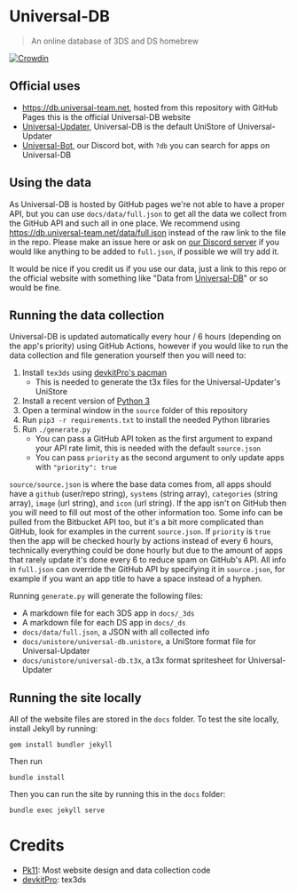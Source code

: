 # Universal-DB
> An online database of 3DS and DS homebrew

[![Crowdin](https://badges.crowdin.net/universal-db/localized.svg)](https://crowdin.com/project/universal-db)

## Official uses
- https://db.universal-team.net, hosted from this repository with GitHub Pages this is the official Universal-DB website
- [Universal-Updater](https://github.com/Universal-Team/Universal-Updater), Universal-DB is the default UniStore of Universal-Updater
- [Universal-Bot](https://github.com/Universal-Team/Universal-Bot), our Discord bot, with `?db` you can search for apps on Universal-DB
## Using the data
As Universal-DB is hosted by GitHub pages we're not able to have a proper API, but you can use `docs/data/full.json` to get all the data we collect from the GitHub API and such all in one place. We recommend using https://db.universal-team.net/data/full.json instead of the raw link to the file in the repo.
Please make an issue here or ask on [our Discord server](https://universal-team.net/discord) if you would like anything to be added to `full.json`, if possible we will try add it.

It would be nice if you credit us if you use our data, just a link to this repo or the official website with something like "Data from [Universal-DB](https://github.com/Universal-Team/db)" or so would be fine.

## Running the data collection
Universal-DB is updated automatically every hour / 6 hours (depending on the app's priority) using GitHub Actions, however if you would like to run the data collection and file generation yourself then you will need to:
1. Install `tex3ds` using [devkitPro's pacman](https://devkitpro.org/wiki/Getting_Started)
   - This is needed to generate the t3x files for the Universal-Updater's UniStore
1. Install a recent version of [Python 3](https://www.python.org)
1. Open a terminal window in the `source` folder of this repository
1. Run `pip3 -r requirements.txt` to install the needed Python libraries
1. Run `./generate.py`
   - You can pass a GitHub API token as the first argument to expand your API rate limit, this is needed with the default `source.json`
   - You can pass `priority` as the second argument to only update apps with `"priority": true`

`source/source.json` is where the base data comes from, all apps should have a `github` (user/repo string), `systems` (string array), `categories` (string array), `image` (url string), and `icon` (url string). If the app isn't on GitHub then you will need to fill out most of the other information too. Some info can be pulled from the Bitbucket API too, but it's a bit more complicated than GitHub, look for examples in the current `source.json`. If `priority` is `true` then the app will be checked hourly by actions instead of every 6 hours, technically everything could be done hourly but due to the amount of apps that rarely update it's done every 6 to reduce spam on GitHub's API.
All info in `full.json` can override the GitHub API by specifying it in `source.json`, for example if you want an app title to have a space instead of a hyphen.

Running `generate.py` will generate the following files:
- A markdown file for each 3DS app in `docs/_3ds`
- A markdown file for each DS app in `docs/_ds`
- `docs/data/full.json`, a JSON with all collected info
- `docs/unistore/universal-db.unistore`, a UniStore format file for Universal-Updater
- `docs/unistore/universal-db.t3x`, a t3x format spritesheet for Universal-Updater

## Running the site locally
All of the website files are stored in the `docs` folder. To test the site locally, install Jekyll by running:
```
gem install bundler jekyll
```
Then run
```
bundle install
```
Then you can run the site by running this in the `docs` folder:
```
bundle exec jekyll serve
```

# Credits
- [Pk11](https://github.com/Epicpkmn11): Most website design and data collection code
- [devkitPro](https://github.com/devkitPro): tex3ds

